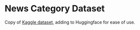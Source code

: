 # News Category Dataset

Copy of [Kaggle dataset](https://www.kaggle.com/rmisra/news-category-dataset), adding to Huggingface for ease of use.
